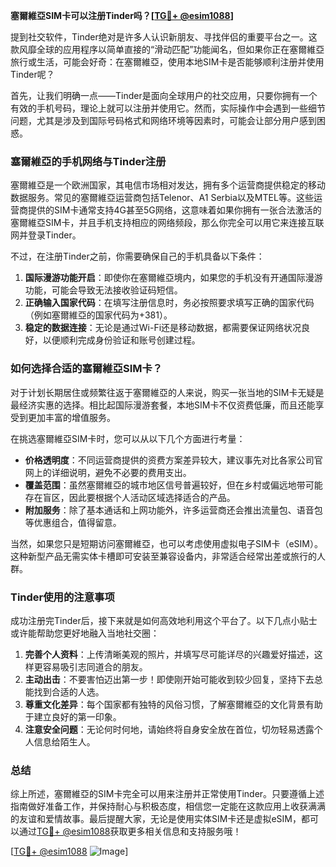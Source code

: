 **塞爾維亞SIM卡可以注册Tinder吗？[[TG💪+ @esim1088](https://t.me/s/esim1088)]**

提到社交软件，Tinder绝对是许多人认识新朋友、寻找伴侣的重要平台之一。这款风靡全球的应用程序以简单直接的“滑动匹配”功能闻名，但如果你正在塞爾維亞旅行或生活，可能会好奇：在塞爾維亞，使用本地SIM卡是否能够顺利注册并使用Tinder呢？

首先，让我们明确一点——Tinder是面向全球用户的社交应用，只要你拥有一个有效的手机号码，理论上就可以注册并使用它。然而，实际操作中会遇到一些细节问题，尤其是涉及到国际号码格式和网络环境等因素时，可能会让部分用户感到困惑。

### 塞爾維亞的手机网络与Tinder注册

塞爾維亞是一个欧洲国家，其电信市场相对发达，拥有多个运营商提供稳定的移动数据服务。常见的塞爾維亞运营商包括Telenor、A1 Serbia以及MTEL等。这些运营商提供的SIM卡通常支持4G甚至5G网络，这意味着如果你拥有一张合法激活的塞爾維亞SIM卡，并且手机支持相应的网络频段，那么你完全可以用它来连接互联网并登录Tinder。

不过，在注册Tinder之前，你需要确保自己的手机具备以下条件：
1. **国际漫游功能开启**：即使你在塞爾維亞境内，如果您的手机没有开通国际漫游功能，可能会导致无法接收验证码短信。
2. **正确输入国家代码**：在填写注册信息时，务必按照要求填写正确的国家代码（例如塞爾維亞的国家代码为+381）。
3. **稳定的数据连接**：无论是通过Wi-Fi还是移动数据，都需要保证网络状况良好，以便顺利完成身份验证和账号创建过程。

### 如何选择合适的塞爾維亞SIM卡？

对于计划长期居住或频繁往返于塞爾維亞的人来说，购买一张当地的SIM卡无疑是最经济实惠的选择。相比起国际漫游套餐，本地SIM卡不仅资费低廉，而且还能享受到更加丰富的增值服务。

在挑选塞爾維亞SIM卡时，您可以从以下几个方面进行考量：
- **价格透明度**：不同运营商提供的资费方案差异较大，建议事先对比各家公司官网上的详细说明，避免不必要的费用支出。
- **覆盖范围**：虽然塞爾維亞的城市地区信号普遍较好，但在乡村或偏远地带可能存在盲区，因此要根据个人活动区域选择适合的产品。
- **附加服务**：除了基本通话和上网功能外，许多运营商还会推出流量包、语音包等优惠组合，值得留意。

当然，如果您只是短期访问塞爾維亞，也可以考虑使用虚拟电子SIM卡（eSIM）。这种新型产品无需实体卡槽即可安装至兼容设备内，非常适合经常出差或旅行的人群。

### Tinder使用的注意事项

成功注册完Tinder后，接下来就是如何高效地利用这个平台了。以下几点小贴士或许能帮助您更好地融入当地社交圈：

1. **完善个人资料**：上传清晰美观的照片，并填写尽可能详尽的兴趣爱好描述，这样更容易吸引志同道合的朋友。
2. **主动出击**：不要害怕迈出第一步！即使刚开始可能收到较少回复，坚持下去总能找到合适的人选。
3. **尊重文化差异**：每个国家都有独特的风俗习惯，了解塞爾維亞的文化背景有助于建立良好的第一印象。
4. **注意安全问题**：无论何时何地，请始终将自身安全放在首位，切勿轻易透露个人信息给陌生人。

### 总结

综上所述，塞爾維亞的SIM卡完全可以用来注册并正常使用Tinder。只要遵循上述指南做好准备工作，并保持耐心与积极态度，相信您一定能在这款应用上收获满满的友谊和爱情故事。最后提醒大家，无论是使用实体SIM卡还是虚拟eSIM，都可以通过[TG💪+ @esim1088](https://t.me/s/esim1088)获取更多相关信息和支持服务哦！

[[TG💪+ @esim1088](https://t.me/s/esim1088) ![Image](https://i.postimg.cc/4NQfJmqS/Snipaste-2025-05-13-00-14-12.png)]
